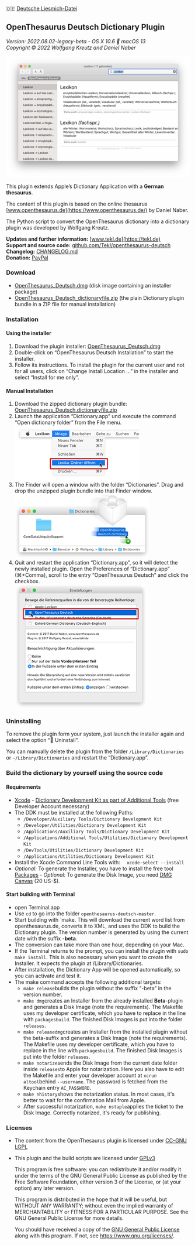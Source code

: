 🇩🇪 [Deutsche Liesmich-Datei](LIESMICH.md)

## OpenThesaurus Deutsch Dictionary Plugin

_Version: 2022.08.02-legacy-beta - OS X 10.6  macOS 13_  
_Copyright © 2022 Wolfgang Kreutz and Daniel Naber_

![Screenshot](images/screenshots/OpenThesaurus_Screen_1.png)

This plugin extends Apple’s Dictionary Application with a **German thesaurus**.

The content of this plugin is based on the online thesaurus [www.openthesaurus.de](https://www.openthesaurus.de/) by Daniel Naber.

The Python script to convert the OpenThesaurus dictionary into a dictionary plugin was developed by Wolfgang Kreutz.

**Updates and further information:** [www.tekl.de](https://tekl.de)  
**Support and source code:** [github.com/Tekl/openthesaurus-deutsch](https://github.com/Tekl/openthesaurus-deutsch)  
**Changelog:** [CHANGELOG.md](https://github.com/Tekl/openthesaurus-deutsch/blob/master/CHANGELOG.md)  
**Donation:** [PayPal](https://www.paypal.me/WolfgangReszel)

### Download

- [OpenThesaurus_Deutsch.dmg](https://github.com/Tekl/openthesaurus-deutsch/releases/latest/download/OpenThesaurus_Deutsch.dmg) (disk image containing an installer package)
- [OpenThesaurus_Deutsch_dictionaryfile.zip](https://github.com/Tekl/openthesaurus-deutsch/releases/latest/download/OpenThesaurus_Deutsch_dictionaryfile.zip) (the plain Dictionary plugin bundle in a ZIP file for manual installation)

### Installation

#### Using the installer

1. Download the plugin installer: [OpenThesaurus_Deutsch.dmg](https://github.com/Tekl/openthesaurus-deutsch/releases/latest/download/OpenThesaurus_Deutsch.dmg)
2. Double-click on “OpenThesaurus Deutsch Installation” to start the installer.
3. Follow its instructions. To install the plugin for the current user and not for all users, click on “Change Install Location …” in the installer and select “Install for me only”.

#### Manual Installation

1. Download the zipped dictionary plugin bundle: [OpenThesaurus_Deutsch.dictionaryfile.zip](https://github.com/Tekl/openthesaurus-deutsch/releases/latest/download/OpenThesaurus_Deutsch_dictionaryfile.zip)
2. Launch the application “Dictionary.app” und execute the command “Open dictionary folder” from the File menu.  
![Step 1](images/manual%20installation/dict-inst-1cursor.png)
3. The Finder will open a window with the folder “Dictionaries”. Drag and drop the unzipped plugin bundle into that Finder window.  
![Step 2](images/manual%20installation/dict-inst-2cursor.png)
4. Quit and restart the application “Dictionary.app”, so it will detect the newly installed plugin. Open the Preferences of “Dictionary.app” (⌘+Comma), scroll to the entry “OpenThesaurus Deutsch” and click the checkbox.  
![Step 3](images/manual%20installation/dict-inst-3cursor.png)

### Uninstalling

To remove the plugin form your system, just launch the installer again and select the option “🚫 Uninstall”.

You can manually delete the plugin from the folder `/Library/Dictionaries` or `~/Library/Dictionaries` and restart the “Dictionary.app”.

### Build the dictionary by yourself using the source code

#### Requirements

- [Xcode](https://apps.apple.com/de/app/xcode/id497799835?mt=12)
- [Dictionary Development Kit as part of Additional Tools](https://developer.apple.com/download/all/?q=Additional%20Tools) (free Developer Account necessary)
- The DDK must be installed at the following Paths:
  - `/Developer/Auxiliary Tools/Dictionary Development Kit`
  - `/Developer/Utilities/Dictionary Development Kit`
  - `/Applications/Auxiliary Tools/Dictionary Development Kit`
  - `/Applications/Additional Tools/Utilities/Dictionary Development Kit`
  - `/DevTools/Utilities/Dictionary Development Kit`
  - `/Applications/Utilities/Dictionary Development Kit`
- Install the Xcode Command Line Tools with: `
 xcode-select --install`
- *Optional:* To generate the Installer, you have to install the free tool [Packages](https://s.sudre.free.fr/Software/Packages/about.html)
- *Optional:* To generate the Disk Image, you need [DMG Canvas](https://www.araelium.com/dmgcanvas) (20 US-$).

#### Start building with Terminal

- open Terminal.app
- Use `cd` to go into the folder `openthesaurus-deutsch-master`.
- Start building with `make. This will download the current word list from openthesaurus.de, converts it to XML, and uses the DDK to build the Dictionary plugin. The version number is generated by using the current date with the suffix **-beta**.
- The conversion can take more than one hour, depending on your Mac.
- If the Terminal returns to the prompt, you can install the plugin with `sudo make install`. This is also necessary when you want to create the Installer. It expects the plugin at /Library/Dictionaries.
- After installation, the Dictionary App will be opened automatically, so you can activate and test it.
- The make command accepts the following additional targets:
  - `make release`builds the plugin without the suffix “-beta” in the version number.
  - `make dmg`creates an Installer from the already installed **Beta**-plugin and generates a Disk Image (note the requirements). The Makefile uses my developer certificate, which you have to replace in the line with `packagesbuild`. The finished Disk Images is put into the folder `releases`.
  - `make releasedmg`creates an Installer from the installed plugin without the beta-suffix and generates a Disk Image (note the requirements). The Makefile uses my developer certificate, which you have to replace in the line with `packagesbuild`. The finished Disk Images is put into the folder `releases`.
  - `make notarize`sends the Disk Image from the current date folder inside `releases`to Apple for notarization. Here you also have to edit the Makefile and enter your developer account at `xcrun altool`behind `--username`. The password is fetched from the Keychain entry `AC_PASSWORD`.
  - `make nhistory`shows the notarization status. In most cases, it's better to wait for the confirmation Mail from Apple. 
  - After successful notarization, `make nstaple`applies the ticket to the Disk Image. Correctly notarized, it's ready for publishing.

### Licenses

- The content from the OpenThesaurus plugin is licensed under [CC-GNU LGPL](https://creativecommons.org/licenses/LGPL/2.1/)
- This plugin and the build scripts are licensed under [GPLv3](https://www.gnu.org/licenses/gpl.html)  
  
  This program is free software: you can redistribute it and/or modify it under the terms of the GNU General Public License as published by the Free Software Foundation, either version 3 of the License, or (at your option) any later version.  
  
  This program is distributed in the hope that it will be useful, but WITHOUT ANY WARRANTY; without even the implied warranty of MERCHANTABILITY or FITNESS FOR A PARTICULAR PURPOSE.  See the GNU General Public License for more details.  
  
  You should have received a copy of the [GNU General Public License](LICENSE) along with this program. If not, see https://www.gnu.org/licenses/.
